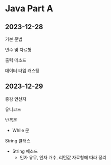 # Java Part A
## 2023-12-28
기본 문법 

변수 및 자료형 

출력 메소드 

데이터 타입 캐스팅

## 2023-12-29
증감 연산자

유니코드

반복문
- While 문

String 클래스
- String 메소드 
    - 인자 유무, 인자 개수, 리턴값 자료형에 따라 정리